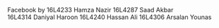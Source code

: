Facebook by 
16L4233 Hamza Nazir
16L4287 Saad Akbar  
16L4314 Daniyal Haroon 
16L4240 Hassan Ali
16L4306 Arsalan Younas
